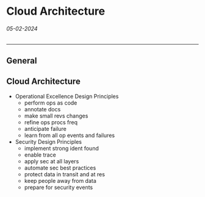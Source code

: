 # Cloud Architecture
###### 05-02-2024
---
## General
## Cloud Architecture
- Operational Excellence Design Principles
	- perform ops as code
	- annotate docs
	- make small revs changes
	- refine ops procs freq
	- anticipate failure
	- learn from all op events and failures
- Security Design Principles
	- implement strong ident found
	- enable trace
	- apply sec at all layers
	- automate sec best practices
	- protect data in transit and at res
	- keep people away from data
	- prepare for security events